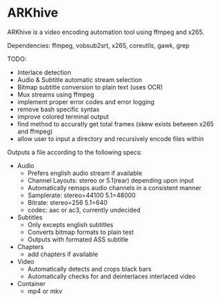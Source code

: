 ARKhive
=======

ARKhive is a video encoding automation tool using ffmpeg and x265.

Dependencies: ffmpeg, vobsub2srt, x265, coreutils, gawk, grep

TODO:
  * Interlace detection
  * Audio & Subtitle automatic stream selection
  * Bitmap subtitle conversion to plain text (uses OCR)
  * Mux streams using ffmpeg
  * implement proper error codes and error logging
  * remove bash specific syntax
  * improve colored terminal output
  * find method to accuratly get total frames (skew exists between x265 and ffmpeg)
  * allow user to input a directory and recursively encode files within

Outputs a file according to the following specs:
  * Audio
    + Prefers english audio stream if available
    + Channel Layouts: stereo or 5.1(rear) depending upon input
    + Automatically remaps audio channels in a consistent manner
    + Samplerate: stereo=44100 5.1=48000
    + Bitrate: stereo=256 5.1=640
    + codec: aac or ac3, currently undecided
  * Subtitles
    + Only excepts english subtitles
    + Converts bitmap formats to plain test
    + Outputs with formated ASS subtitle
  * Chapters
    + add chapters if available
  * Video
    + Automatically detects and crops black bars
    + Automatically checks for and deinterlaces interlaced video
  * Container
    + mp4 or mkv
